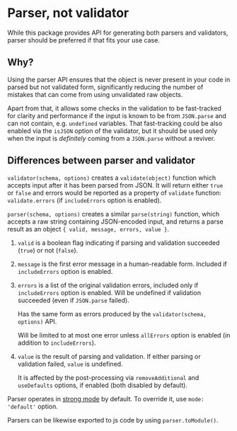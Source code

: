 # Parser, not validator

While this package provides API for generating both parsers and validators, parser should be
preferred if that fits your use case.

## Why?

Using the parser API ensures that the object is never present in your code in parsed but not
validated form, significantly reducing the number of mistakes that can come from using unvalidated
raw objects.

Apart from that, it allows some checks in the validation to be fast-tracked for clarity and
performance if the input is known to be from `JSON.parse` and can not contain, e.g. `undefined`
variables.
That fast-tracking could be also enabled via the `isJSON` option of the validator, but it should be
used only when the input is _definitely_ coming from a `JSON.parse` without a reviver.

## Differences between parser and validator

`validator(schema, options)` creates a `validate(object)` function which accepts input after it has
been parsed from JSON. It will return either `true` or `false` and errors would be reported as a
property of `validate` function: `validate.errors` (if `includeErrors` option is enabled).

`parser(schema, options)` creates a similar `parse(string)` function, which accepts a raw string
containing JSON-encoded input, and returns a parse result as an object
`{ valid, message, errors, value }`.

 1. `valid` is a boolean flag indicating if parsing and validation succeeded (`true`) or not
    (`false`).

 2. `message` is the first error message in a human-readable form. Included if `includeErrors`
    option is enabled.

 3. `errors` is a list of the original validation errors, included only if `includeErrors` option is
    enabled.
    Will be undefined if validation succeeded (even if `JSON.parse` failed).
    
    Has the same form as errors produced by the `validator(schema, options)` API.
    
    Will be limited to at most one error unless `allErrors` option is enabled (in addition to
    `includeErrors`).

 4. `value` is the result of parsing and validation. If either parsing or validation failed,
    `value` is undefined.
    
    It is affected by the post-processing via `removeAdditional` and `useDefaults` options, if
    enabled (both disabled by default).


 Parser operates in [strong mode](./Strong-mode.md) by default. To override it, use
 `mode: 'default'` option.

Parsers can be likewise exported to js code by using `parser.toModule()`.
